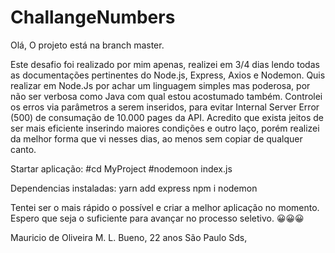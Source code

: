 # ChallangeNumbers
Olá,
O projeto está na branch master.




Este desafio foi realizado por mim apenas, realizei em 3/4 dias lendo todas as documentações pertinentes do Node.js, Express, Axios e Nodemon. Quis realizar em Node.Js por achar um linguagem simples mas poderosa, por não ser verbosa como Java com qual estou acostumado também. Controlei os erros via parâmetros a serem inseridos, para evitar Internal Server Error (500) de consumação de 10.000 pages da API. Acredito que exista jeitos de ser mais eficiente inserindo maiores condições e outro laço, porém realizei da melhor forma que vi nesses dias, ao menos sem copiar de qualquer canto.

Startar aplicação: 
#cd MyProject 
#nodemoon index.js


Dependencias instaladas: 
yarn add express 
npm i nodemon

Tentei ser o mais rápido o possível e criar a melhor aplicação no momento. Espero que seja o suficiente para avançar no processo seletivo. 😀😀😀

Mauricio de Oliveira M. L. Bueno, 22 anos São Paulo Sds,
